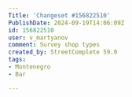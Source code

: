 ```yaml
---
Title: 'Changeset #156822510'
PublishDate: 2024-09-19T14:06:09Z
id: 156822510
user: v_martyanov
comment: Survey shop types
created_by: StreetComplete 59.0
tags:
- Montenegro
- Bar

---
```

